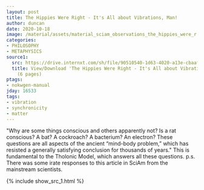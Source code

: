 ```yaml
---
layout: post
title: The Hippies Were Right - It's All about Vibrations, Man!
author: duncan
date: 2020-10-18
image: /material/assets/material_sciam_observations_the_hippies_were_r.png
categories:
- PHILOSOPHY
- METAPHYSICS
source1:
  src: https://drive.internxt.com/sh/file/90510540-1d63-4020-a13e-cbaaf3b5ee93/cfed3868267a5456d5d3614f6bcf5d20e76559a56f616da1eeba56026187bc9e
  title: View/Download 'The Hippies Were Right - It's All about Vibrations, Man!'
    (6 pages)
ptags:
- nokwgen-manual
jday: 16533
tags:
- vibration
- synchronicity
- matter
---
```


"Why are some things conscious and others apparently not? Is a rat conscious? A bat? A cockroach? A bacterium? An electron? These questions are all aspects of the ancient “mind-body problem,” which has resisted a generally satisfying conclusion for thousands of years."  This is fundamental to the Tholonic Model, which answers all these questions. p.s. There was some irate responses to this article in SciAm from the mainstream scientists.

<!--more-->

{% include show_src_1.html %}

